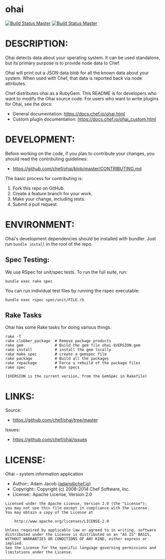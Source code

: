 # ohai
[![Build Status Master](https://travis-ci.org/chef/ohai.svg?branch=master)](https://travis-ci.org/chef/ohai)
[![Build Status Master](https://ci.appveyor.com/api/projects/status/github/chef/ohai?branch=master&svg=true&passingText=master%20-%20Ok&pendingText=master%20-%20Pending&failingText=master%20-%20Failing)](https://ci.appveyor.com/project/Chef/ohai/branch/master)


# DESCRIPTION:

Ohai detects data about your operating system. It can be used
standalone, but its primary purpose is to provide node data to Chef.

Ohai will print out a JSON data blob for all the known data about your
system. When used with Chef, that data is reported back via node
attributes.

Chef distributes ohai as a RubyGem. This README is for developers who
want to modify the Ohai source code. For users who want to write plugins
for Ohai, see the docs:

* General documentation: https://docs.chef.io/ohai.html
* Custom plugin documentation: https://docs.chef.io/ohai_custom.html

# DEVELOPMENT:

Before working on the code, if you plan to contribute your changes, you
should read the contributing guidelines:

* https://github.com/chef/ohai/blob/master/CONTRIBUTING.md

The basic process for contributing is:

1. Fork this repo on GitHub.
2. Create a feature branch for your work.
3. Make your change, including tests.
4. Submit a pull request.

# ENVIRONMENT:

Ohai's development dependencies should be installed with bundler. Just
run `bundle install` in the root of the repo.

## Spec Testing:

We use RSpec for unit/spec tests. To run the full suite, run:

    bundle exec rake spec

You can run individual test files by running the rspec executable:

    bundle exec rspec spec/unit/FILE.rb

## Rake Tasks

Ohai has some Rake tasks for doing various things.

    rake -T
    rake clobber_package  # Remove package products
    rake gem              # Build the gem file ohai-$VERSION.gem
    rake install          # install the gem locally
    rake make_spec        # create a gemspec file
    rake package          # Build all the packages
    rake repackage        # Force a rebuild of the package files
    rake spec             # Run specs

    ($VERSION is the current version, from the GemSpec in Rakefile)

# LINKS:

Source:

* https://github.com/chef/ohai/tree/master

Issues:

* https://github.com/chef/ohai/issues

# LICENSE:

Ohai - system information application

* Author:: Adam Jacob (<adam@chef.io>)
* Copyright:: Copyright (c) 2008-2014 Chef Software, Inc.
* License:: Apache License, Version 2.0

```text
Licensed under the Apache License, Version 2.0 (the "License");
you may not use this file except in compliance with the License.
You may obtain a copy of the License at

    http://www.apache.org/licenses/LICENSE-2.0

Unless required by applicable law or agreed to in writing, software
distributed under the License is distributed on an "AS IS" BASIS,
WITHOUT WARRANTIES OR CONDITIONS OF ANY KIND, either express or implied.
See the License for the specific language governing permissions and
limitations under the License.
```
